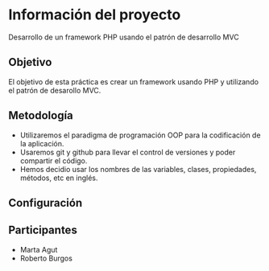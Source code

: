 # Información del proyecto

Desarrollo de un framework PHP usando el patrón de desarrollo MVC

## Objetivo

El objetivo de esta práctica es crear un framework usando PHP y utilizando el patrón de desarollo MVC.

## Metodología

- Utilizaremos el paradigma de programación OOP para la codificación de la aplicación.
- Usaremos git y github para llevar el control de versiones y poder compartir el código.
- Hemos decidio usar los nombres de las variables, clases, propiedades, métodos, etc en inglés.

## Configuración

## Participantes

- Marta Agut
- Roberto Burgos